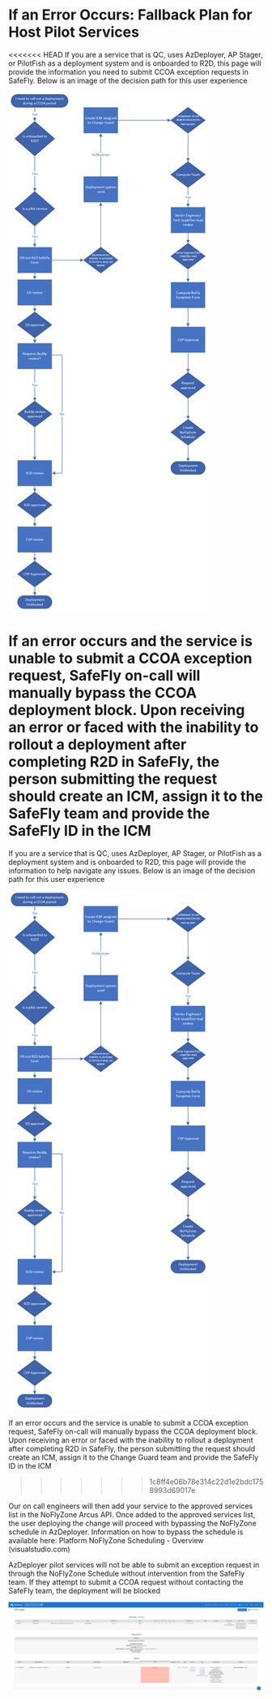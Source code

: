 # If an Error Occurs: Fallback Plan for Host Pilot Services

<<<<<<< HEAD
If you are a service that is QC, uses AzDeployer, AP Stager, or PilotFish as a deployment system and is onboarded to R2D, this page will provide the information you need to submit CCOA exception requests in SafeFly. Below is an image of the decision path for this user experience

![alt text](media/E2E_Host.png)

If an error occurs and the service is unable to submit a CCOA exception request, SafeFly on-call will manually bypass the CCOA deployment block. Upon receiving an error or faced with the inability to rollout a deployment after completing R2D in SafeFly, the person submitting the request should create an ICM, assign it to the SafeFly team and provide the SafeFly ID in the ICM
=======
If you are a service that is QC, uses AzDeployer, AP Stager, or PilotFish as a deployment system and is onboarded to R2D, this page will provide the information to help navigate any issues. Below is an image of the decision path for this user experience

![alt text](media/E2E_Host.png)

If an error occurs and the service is unable to submit a CCOA exception request, SafeFly on-call will manually bypass the CCOA deployment block. Upon receiving an error or faced with the inability to rollout a deployment after completing R2D in SafeFly, the person submitting the request should create an ICM, assign it to the Change Guard team and provide the SafeFly ID in the ICM
>>>>>>> 1c8ff4e06b78e314c22d1e2bdc1758993d69017e

Our on call engineers will then add your service to the approved services list in the NoFlyZone Arcus API. Once added to the approved services list, the user deploying the change will proceed with bypassing the NoFlyZone schedule in AzDeployer. Information on how to bypass the schedule is available here: Platform NoFlyZone Scheduling - Overview (visualstudio.com)

AzDeployer pilot services will not be able to submit an exception request in through the NoFlyZone Schedule without intervention from the SafeFly team. If they attempt to submit a CCOA request without contacting the SafeFly team, the deployment will be blocked

![alt text](media/SF_6.png)


<!--![alt text](media/SF_.png)
![alt text](media/SF_.png)
![alt text](media/SF_.png)
![alt text](media/SF_.png) -->